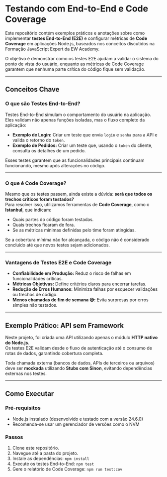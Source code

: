 # Testando com End-to-End e Code Coverage

Este repositório contém exemplos práticos e anotações sobre como implementar **testes End-to-End (E2E)** e configurar métricas de **Code Coverage** em aplicações Node.js, baseados nos conceitos discutidos na Formação JavaScript Expert da EW Academy.

O objetivo é demonstrar como os testes E2E ajudam a validar o sistema do ponto de vista do usuário, enquanto as métricas de Code Coverage garantem que nenhuma parte crítica do código fique sem validação.

---

## Conceitos Chave

### O que são Testes End-to-End?

Testes End-to-End simulam o comportamento do usuário na aplicação.  
Eles validam não apenas funções isoladas, mas o fluxo completo da aplicação:

- **Exemplo de Login:** Criar um teste que envia `login` e `senha` para a API e valida o retorno do `token`.  
- **Exemplo de Pedidos:** Criar um teste que, usando o `token` do cliente, consulta os detalhes de um pedido.  

Esses testes garantem que as funcionalidades principais continuam funcionando, mesmo após alterações no código.

---

### O que é Code Coverage?

Mesmo que os testes passem, ainda existe a dúvida: **será que todos os trechos críticos foram testados?**  
Para resolver isso, utilizamos ferramentas de **Code Coverage**, como o **Istanbul**, que indicam:

- Quais partes do código foram testadas.  
- Quais trechos ficaram de fora.  
- Se as métricas mínimas definidas pelo time foram atingidas.  

Se a cobertura mínima não for alcançada, o código não é considerado concluído até que novos testes sejam adicionados.

---

### Vantagens de Testes E2E e Code Coverage

- **Confiabilidade em Produção:** Reduz o risco de falhas em funcionalidades críticas.  
- **Métricas Objetivas:** Define critérios claros para encerrar tarefas.  
- **Redução de Erros Humanos:** Minimiza falhas por esquecer validações ou trechos de código.  
- **Menos chamadas de fim de semana 😅:** Evita surpresas por erros simples não testados.  

---

## Exemplo Prático: API sem Framework

Neste projeto, foi criada uma API utilizando apenas o módulo **HTTP nativo do Node.js**.  
Os testes E2E validam desde o fluxo de autenticação até o consumo de rotas de dados, garantindo cobertura completa.  

Toda chamada externa (bancos de dados, APIs de terceiros ou arquivos) deve ser **mockada** utilizando **Stubs com Sinon**, evitando dependências externas nos testes.

---

## Como Executar

### Pré-requisitos

- Node.js instalado (desenvolvido e testado com a versão 24.6.0)  
- Recomenda-se usar um gerenciador de versões como o NVM  

### Passos

1. Clone este repositório.  
2. Navegue até a pasta do projeto.  
3. Instale as dependências: `npm install`  
4. Execute os testes End-to-End: `npm test`  
5. Gere o relatório de Code Coverage:  `npm run test:cov`

